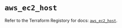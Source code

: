 # `aws_ec2_host`

Refer to the Terraform Registory for docs: [`aws_ec2_host`](https://registry.terraform.io/providers/hashicorp/aws/4.65.0/docs/resources/ec2_host).
